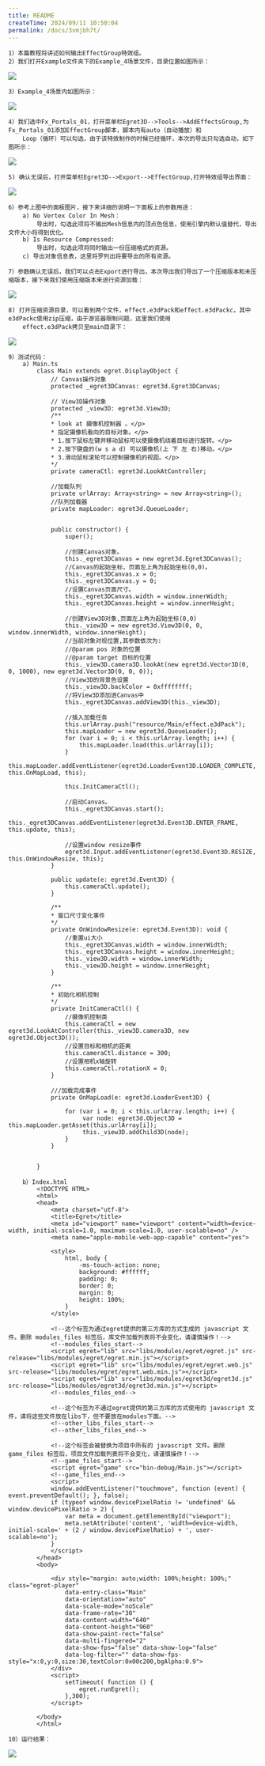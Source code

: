 ```yaml
---
title: README
createTime: 2024/09/11 10:50:04
permalink: /docs/3vmjbh7t/
---
```



	1）本篇教程将讲述如何输出EffectGroup特效组。
	2）我们打开Example文件夹下的Example_4场景文件，目录位置如图所示：

![](Img_1.png)

	3）Example_4场景内如图所示：

![](Img_2.png)

	4）我们选中Fx_Portals_01，打开菜单栏Egret3D-->Tools-->AddEffectsGroup,为Fx_Portals_01添加EffectGroup脚本，脚本内有auto（自动播放）和
		Loop（循环）可以勾选，由于该特效制作的时候已经循环，本次的导出只勾选自动，如下图所示：

![](Img_3.png)

	5) 确认无误后，打开菜单栏Egret3D-->Export-->EffectGroup,打开特效组导出界面：

![](Img_4.png)

	6）参考上图中的面板图片，接下来详细的说明一下面板上的参数用途：
		a) No Vertex Color In Mesh：
			导出时，勾选此项将不输出Mesh信息内的顶点色信息，使用引擎内默认值替代，导出文件大小将得到优化。
		b) Is Resource Compressed:
			导出时，勾选此项将同时输出一份压缩格式的资源。
		c) 导出对象信息表，这里将罗列出将要导出的所有资源。

	7）参数确认无误后，我们可以点击Export进行导出，本次导出我们导出了一个压缩版本和未压缩版本，接下来我们使用压缩版本来进行资源加载：

![](Img_5.png)

	8) 打开压缩资源目录，可以看到两个文件，effect.e3dPack和effect.e3dPackc，其中e3dPackc使用zip压缩，由于游览器限制问题，这里我们使用
		effect.e3dPack拷贝至main目录下：

![](Img_6.png)

	9）测试代码：
		a) Main.ts
			class Main extends egret.DisplayObject {
			    // Canvas操作对象
			    protected _egret3DCanvas: egret3d.Egret3DCanvas;
			
			    // View3D操作对象
			    protected _view3D: egret3d.View3D;
			    /**
			    * look at 摄像机控制器 。</p>
			    * 指定摄像机看向的目标对象。</p>
			    * 1.按下鼠标左键并移动鼠标可以使摄像机绕着目标进行旋转。</p>
			    * 2.按下键盘的(w s a d) 可以摄像机(上 下 左 右)移动。</p>
			    * 3.滑动鼠标滚轮可以控制摄像机的视距。</p>
			    */
			    private cameraCtl: egret3d.LookAtController;
			
			    //加载队列
			    private urlArray: Array<string> = new Array<string>();
			    //队列加载器
			    private mapLoader: egret3d.QueueLoader;
			
			
			    public constructor() {
			        super();
			
			        //创建Canvas对象。
			        this._egret3DCanvas = new egret3d.Egret3DCanvas();
			        //Canvas的起始坐标，页面左上角为起始坐标(0,0)。
			        this._egret3DCanvas.x = 0;
			        this._egret3DCanvas.y = 0;
			        //设置Canvas页面尺寸。
			        this._egret3DCanvas.width = window.innerWidth;
			        this._egret3DCanvas.height = window.innerHeight;
			
			        //创建View3D对象,页面左上角为起始坐标(0,0)
			        this._view3D = new egret3d.View3D(0, 0, window.innerWidth, window.innerHeight);
			        //当前对象对视位置,其参数依次为:
			        //@param pos 对象的位置
			        //@param target 目标的位置
			        this._view3D.camera3D.lookAt(new egret3d.Vector3D(0, 0, 1000), new egret3d.Vector3D(0, 0, 0));
			        //View3D的背景色设置
			        this._view3D.backColor = 0xffffffff;
			        //将View3D添加进Canvas中
			        this._egret3DCanvas.addView3D(this._view3D);
			
			        //插入加载任务
			        this.urlArray.push("resource/Main/effect.e3dPack");
			        this.mapLoader = new egret3d.QueueLoader();
			        for (var i = 0; i < this.urlArray.length; i++) {
			            this.mapLoader.load(this.urlArray[i]);
			        }
			        this.mapLoader.addEventListener(egret3d.LoaderEvent3D.LOADER_COMPLETE, this.OnMapLoad, this);
			
			        this.InitCameraCtl();
			
			        //启动Canvas。
			        this._egret3DCanvas.start();
			        this._egret3DCanvas.addEventListener(egret3d.Event3D.ENTER_FRAME, this.update, this);
			
			        //设置window resize事件
			        egret3d.Input.addEventListener(egret3d.Event3D.RESIZE, this.OnWindowResize, this);
			    }
			
			    public update(e: egret3d.Event3D) {
			        this.cameraCtl.update();
			    }
			
			    /**
			    * 窗口尺寸变化事件
			    */
			    private OnWindowResize(e: egret3d.Event3D): void {
			        //重置ui大小
			        this._egret3DCanvas.width = window.innerWidth;
			        this._egret3DCanvas.height = window.innerHeight;
			        this._view3D.width = window.innerWidth;
			        this._view3D.height = window.innerHeight;
			    }
			
			    /**
			    * 初始化相机控制
			    */
			    private InitCameraCtl() {
			        //摄像机控制类
			        this.cameraCtl = new egret3d.LookAtController(this._view3D.camera3D, new egret3d.Object3D());
			        //设置目标和相机的距离
			        this.cameraCtl.distance = 300;
			        //设置相机x轴旋转
			        this.cameraCtl.rotationX = 0;
			    }
			
			    ///加载完成事件
			    private OnMapLoad(e: egret3d.LoaderEvent3D) {
			
			        for (var i = 0; i < this.urlArray.length; i++) {
			             var node: egret3d.Object3D = this.mapLoader.getAsset(this.urlArray[i]);
				         this._view3D.addChild3D(node);
			        }
			    }
			
			
			}     

		b）Index.html
			<!DOCTYPE HTML>
			<html>
			<head>
			    <meta charset="utf-8">
			    <title>Egret</title>
			    <meta id="viewport" name="viewport" content="width=device-width, initial-scale=1.0, maximum-scale=1.0, user-scalable=no" />
			    <meta name="apple-mobile-web-app-capable" content="yes">
			    
			    <style>
			        html, body {
			            -ms-touch-action: none;
			            background: #ffffff;
			            padding: 0;
			            border: 0;
			            margin: 0;
			            height: 100%;
			        }
			    </style>
			
			    <!--这个标签为通过egret提供的第三方库的方式生成的 javascript 文件。删除 modules_files 标签后，库文件加载列表将不会变化，请谨慎操作！-->
			    <!--modules_files_start-->
				<script egret="lib" src="libs/modules/egret/egret.js" src-release="libs/modules/egret/egret.min.js"></script>
				<script egret="lib" src="libs/modules/egret/egret.web.js" src-release="libs/modules/egret/egret.web.min.js"></script>
				<script egret="lib" src="libs/modules/egret3d/egret3d.js" src-release="libs/modules/egret3d/egret3d.min.js"></script>
				<!--modules_files_end-->
				
			    <!--这个标签为不通过egret提供的第三方库的方式使用的 javascript 文件，请将这些文件放在libs下，但不要放在modules下面。-->
			    <!--other_libs_files_start-->
			    <!--other_libs_files_end-->
			
			    <!--这个标签会被替换为项目中所有的 javascript 文件。删除 game_files 标签后，项目文件加载列表将不会变化，请谨慎操作！-->
			    <!--game_files_start-->
				<script egret="game" src="bin-debug/Main.js"></script>
				<!--game_files_end-->
			    <script>
			    window.addEventListener("touchmove", function (event) { event.preventDefault(); }, false);
			    if (typeof window.devicePixelRatio != 'undefined' && window.devicePixelRatio > 2) {
			        var meta = document.getElementById("viewport");
			        meta.setAttribute('content', 'width=device-width, initial-scale=' + (2 / window.devicePixelRatio) + ', user-scalable=no');
			    }
			    </script>
			</head>
			<body>
			
			    <div style="margin: auto;width: 100%;height: 100%;" class="egret-player" 
			        data-entry-class="Main"
			        data-orientation="auto"
			        data-scale-mode="noScale"
			        data-frame-rate="30"
			        data-content-width="640"
			        data-content-height="960"
			        data-show-paint-rect="false"
			        data-multi-fingered="2"
			        data-show-fps="false" data-show-log="false"
			        data-log-filter="" data-show-fps-style="x:0,y:0,size:30,textColor:0x00c200,bgAlpha:0.9">
			    </div>
			    <script>
			        setTimeout( function () {
						egret.runEgret();
					},300);
			    </script>
			    
			</body>
			</html>

	10）运行结果：

![](Img_7.gif)